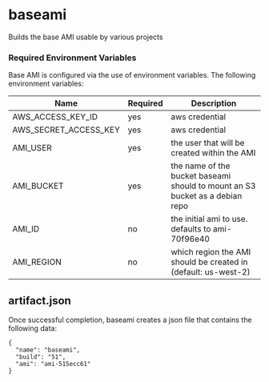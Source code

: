 baseami
=======

Builds the base AMI usable by various projects

### Required Environment Variables

Base AMI is configured via the use of environment variables.  The following environment variables:

|Name|Required|Description|
|-|-|-|
|AWS_ACCESS_KEY_ID|yes|aws credential|
|AWS_SECRET_ACCESS_KEY|yes|aws credential|
|AMI_USER|yes|the user that will be created within the AMI|
|AMI_BUCKET|yes|the name of the bucket baseami should to mount an S3 bucket as a debian repo|
|AMI_ID|no|the initial ami to use.  defaults to ami-70f96e40|
|AMI_REGION|no|which region the AMI should be created in (default: us-west-2)|

## artifact.json

Once successful completion, baseami creates a json file that contains the following data:

```
{
  "name": "baseami",
  "build": "51",
  "ami": "ami-515ecc61"
}
```
